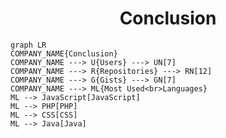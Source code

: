 <h1 align="center">Conclusion</h1>

```mermaid
graph LR
COMPANY_NAME{Conclusion}
COMPANY_NAME ---> U{Users} ---> UN[7]
COMPANY_NAME ---> R{Repositories} ---> RN[12]
COMPANY_NAME ---> G{Gists} ---> GN[7]
COMPANY_NAME ---> ML{Most Used<br>Languages}
ML --> JavaScript[JavaScript]
ML --> PHP[PHP]
ML --> CSS[CSS]
ML --> Java[Java]
```
